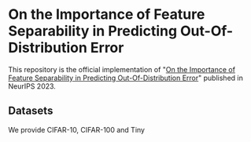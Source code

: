 # On the Importance of Feature Separability in Predicting Out-Of-Distribution Error
This repository is the official implementation of "[On the Importance of Feature Separability in Predicting Out-Of-Distribution Error](https://arxiv.org/abs/2303.15488)" published in NeurIPS 2023. 

## Datasets
We provide CIFAR-10, CIFAR-100 and Tiny